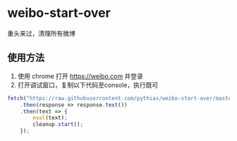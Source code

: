 # weibo-start-over

重头来过，清理所有微博

## 使用方法

1. 使用 chrome 打开 https://weibo.com 并登录
2. 打开调试窗口，复制以下代码至console，执行既可
```js
fetch("https://raw.githubusercontent.com/pythias/weibo-start-over/master/weibo-start-over.js")
    .then(response => response.text())
    .then(text => {
        eval(text);
        cleanup.start();
    });
```



